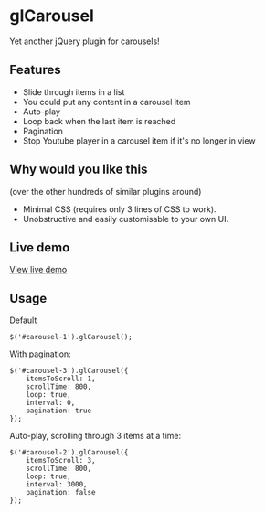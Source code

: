 glCarousel
==========
Yet another jQuery plugin for carousels!

## Features
* Slide through items in a list
* You could put any content in a carousel item
* Auto-play
* Loop back when the last item is reached
* Pagination
* Stop Youtube player in a carousel item if it's no longer in view

## Why would you like this
(over the other hundreds of similar plugins around)
* Minimal CSS (requires only 3 lines of CSS to work). 
* Unobstructive and easily customisable to your own UI.

## Live demo
[View live demo](http://mrdungx.net/github/glcarousel/demo.html)

## Usage
Default
```
$('#carousel-1').glCarousel();
```


With pagination:
```
$('#carousel-3').glCarousel({
	itemsToScroll: 1,
	scrollTime: 800,
	loop: true,
	interval: 0,
	pagination: true
});
```


Auto-play, scrolling through 3 items at a time:
```
$('#carousel-2').glCarousel({
	itemsToScroll: 3,
	scrollTime: 800,
	loop: true,
	interval: 3000,
	pagination: false
});
```
